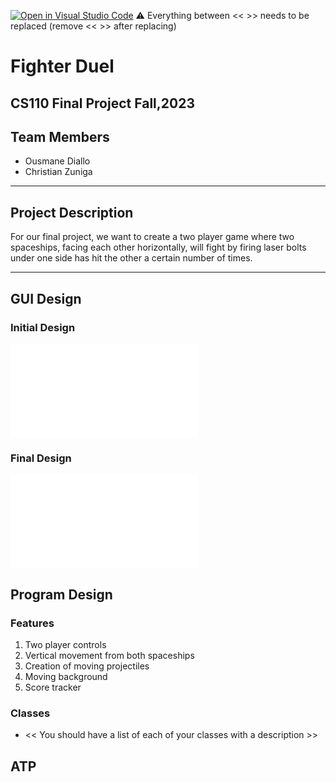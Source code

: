 [![Open in Visual Studio Code](https://classroom.github.com/assets/open-in-vscode-718a45dd9cf7e7f842a935f5ebbe5719a5e09af4491e668f4dbf3b35d5cca122.svg)](https://classroom.github.com/online_ide?assignment_repo_id=12862594&assignment_repo_type=AssignmentRepo)
:warning: Everything between << >> needs to be replaced (remove << >> after replacing)

# Fighter Duel
## CS110 Final Project  Fall,2023

## Team Members

- Ousmane Diallo
- Christian Zuniga

***

## Project Description

For our final project, we want to create a two player game where two spaceships, facing each other horizontally, will fight by firing laser bolts under one side has hit the other a certain number of times.

***    

## GUI Design

### Initial Design

![initial gui](assets/gui.jpg.fig)

### Final Design

![final gui](assets/finalgui.jpg.fig)

## Program Design

### Features

1. Two player controls
2. Vertical movement from both spaceships
3. Creation of moving projectiles
4. Moving background
5. Score tracker

### Classes

- << You should have a list of each of your classes with a description >>

## ATP


